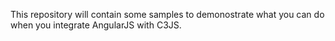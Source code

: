 This repository will contain some samples to demonostrate what you can do when you integrate AngularJS with C3JS.

